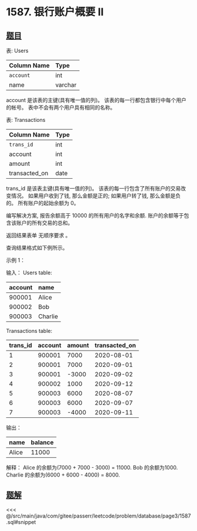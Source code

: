 # 1587. 银行账户概要 II
## [题目](https://leetcode.cn/problems/bank-account-summary-ii/)

表: Users

| Column Name | Type    |
|:------------|:--------|
| `account`   | int     |
| name        | varchar |

account 是该表的主键(具有唯一值的列)。
该表的每一行都包含银行中每个用户的帐号。
表中不会有两个用户具有相同的名称。

表: Transactions

| Column Name   | Type |
|:--------------|:-----|
| `trans_id`    | int  |
| account       | int  |
| amount        | int  |
| transacted_on | date |

trans_id 是该表主键(具有唯一值的列)。
该表的每一行包含了所有账户的交易改变情况。
如果用户收到了钱, 那么金额是正的; 如果用户转了钱, 那么金额是负的。
所有账户的起始余额为 0。

编写解决方案, 报告余额高于 10000 的所有用户的名字和余额. 账户的余额等于包含该账户的所有交易的总和。

返回结果表单 无顺序要求 。

查询结果格式如下例所示。

示例 1：

输入：
Users table:

| account | name    |
|:--------|:--------|
| 900001  | Alice   |
| 900002  | Bob     |
| 900003  | Charlie |

Transactions table:

| trans_id | account | amount | transacted_on |
|:---------|:--------|:-------|:--------------|
| 1        | 900001  | 7000   | 2020-08-01    |
| 2        | 900001  | 7000   | 2020-09-01    |
| 3        | 900001  | -3000  | 2020-09-02    |
| 4        | 900002  | 1000   | 2020-09-12    |
| 5        | 900003  | 6000   | 2020-08-07    |
| 6        | 900003  | 6000   | 2020-09-07    |
| 7        | 900003  | -4000  | 2020-09-11    |

输出：

| name  | balance |
|:------|:--------|
| Alice | 11000   |

解释：
Alice 的余额为(7000 + 7000 - 3000) = 11000.
Bob 的余额为1000.
Charlie 的余额为(6000 + 6000 - 4000) = 8000.

## [题解](https://github.com/PasseRR/JavaLeetCode/blob/master/src/main/java/com/gitee/passerr/leetcode/problem/database/page3/1587.sql)

<<< @/src/main/java/com/gitee/passerr/leetcode/problem/database/page3/1587.sql#snippet
